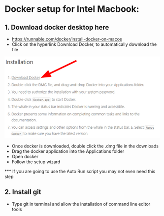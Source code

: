 # Docker setup for Intel Macbook: 

## 1. Download docker desktop here  
* https://runnable.com/docker/install-docker-on-macos  
* Click on the hyperlink Download Docker, to automatically download the file

<p align="center">
  <img src="https://github.com/kourtnee/cse1001-novnc/blob/master/images/mac_intel.png" />
</p>


* Once docker is downloaded, double click the .dmg file in the downloads  
* Drag the docker application into the Applications folder  
* Open docker  
* Follow the setup wizard

*** If you are going to use the Auto Run script you may not even need this step
## 2. Install git  
* Type git in terminal and allow the installation of command line editor tools 
